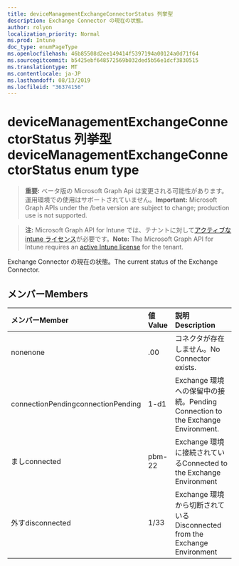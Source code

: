 ```yaml
---
title: deviceManagementExchangeConnectorStatus 列挙型
description: Exchange Connector の現在の状態。
author: rolyon
localization_priority: Normal
ms.prod: Intune
doc_type: enumPageType
ms.openlocfilehash: 46b85508d2ee149414f5397194a00124a0d71f64
ms.sourcegitcommit: b5425ebf648572569b032ded5b56e1dcf3830515
ms.translationtype: MT
ms.contentlocale: ja-JP
ms.lasthandoff: 08/13/2019
ms.locfileid: "36374156"
---
```

# <a name="devicemanagementexchangeconnectorstatus-enum-type"></a><span data-ttu-id="abfb5-103">deviceManagementExchangeConnectorStatus 列挙型</span><span class="sxs-lookup"><span data-stu-id="abfb5-103">deviceManagementExchangeConnectorStatus enum type</span></span>

> <span data-ttu-id="abfb5-104">**重要:** ベータ版の Microsoft Graph Api は変更される可能性があります。運用環境での使用はサポートされていません。</span><span class="sxs-lookup"><span data-stu-id="abfb5-104">**Important:** Microsoft Graph APIs under the /beta version are subject to change; production use is not supported.</span></span>

> <span data-ttu-id="abfb5-105">**注:** Microsoft Graph API for Intune では、テナントに対して[アクティブな intune ライセンス](https://go.microsoft.com/fwlink/?linkid=839381)が必要です。</span><span class="sxs-lookup"><span data-stu-id="abfb5-105">**Note:** The Microsoft Graph API for Intune requires an [active Intune license](https://go.microsoft.com/fwlink/?linkid=839381) for the tenant.</span></span>

<span data-ttu-id="abfb5-106">Exchange Connector の現在の状態。</span><span class="sxs-lookup"><span data-stu-id="abfb5-106">The current status of the Exchange Connector.</span></span>

## <a name="members"></a><span data-ttu-id="abfb5-107">メンバー</span><span class="sxs-lookup"><span data-stu-id="abfb5-107">Members</span></span>
|<span data-ttu-id="abfb5-108">メンバー</span><span class="sxs-lookup"><span data-stu-id="abfb5-108">Member</span></span>|<span data-ttu-id="abfb5-109">値</span><span class="sxs-lookup"><span data-stu-id="abfb5-109">Value</span></span>|<span data-ttu-id="abfb5-110">説明</span><span class="sxs-lookup"><span data-stu-id="abfb5-110">Description</span></span>|
|:---|:---|:---|
|<span data-ttu-id="abfb5-111">none</span><span class="sxs-lookup"><span data-stu-id="abfb5-111">none</span></span>|<span data-ttu-id="abfb5-112">.0</span><span class="sxs-lookup"><span data-stu-id="abfb5-112">0</span></span>|<span data-ttu-id="abfb5-113">コネクタが存在しません。</span><span class="sxs-lookup"><span data-stu-id="abfb5-113">No Connector exists.</span></span>|
|<span data-ttu-id="abfb5-114">connectionPending</span><span class="sxs-lookup"><span data-stu-id="abfb5-114">connectionPending</span></span>|<span data-ttu-id="abfb5-115">1-d</span><span class="sxs-lookup"><span data-stu-id="abfb5-115">1</span></span>|<span data-ttu-id="abfb5-116">Exchange 環境への保留中の接続。</span><span class="sxs-lookup"><span data-stu-id="abfb5-116">Pending Connection to the Exchange Environment.</span></span>|
|<span data-ttu-id="abfb5-117">まし</span><span class="sxs-lookup"><span data-stu-id="abfb5-117">connected</span></span>|<span data-ttu-id="abfb5-118">pbm-2</span><span class="sxs-lookup"><span data-stu-id="abfb5-118">2</span></span>|<span data-ttu-id="abfb5-119">Exchange 環境に接続されている</span><span class="sxs-lookup"><span data-stu-id="abfb5-119">Connected to the Exchange Environment</span></span>|
|<span data-ttu-id="abfb5-120">外す</span><span class="sxs-lookup"><span data-stu-id="abfb5-120">disconnected</span></span>|<span data-ttu-id="abfb5-121">1/3</span><span class="sxs-lookup"><span data-stu-id="abfb5-121">3</span></span>|<span data-ttu-id="abfb5-122">Exchange 環境から切断されている</span><span class="sxs-lookup"><span data-stu-id="abfb5-122">Disconnected from the Exchange Environment</span></span>|



